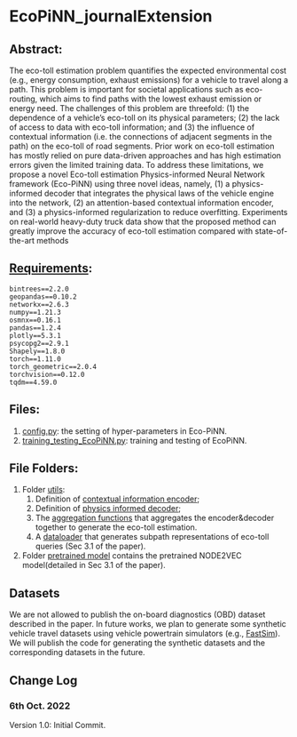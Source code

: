 # EcoPiNN_journalExtension

## Abstract:

The eco-toll estimation problem quantifies the expected environmental cost (e.g., energy consumption, exhaust emissions) for a vehicle to travel along a path. This problem
is important for societal applications such as eco-routing, which aims to find paths with the lowest exhaust emission or energy need. The challenges of this problem are threefold: 
(1) the dependence of a vehicle’s eco-toll on its physical parameters; (2) the lack of access to data with eco-toll
information; and (3) the influence of contextual information (i.e. the connections of adjacent segments in the path) on the eco-toll of road segments. 
Prior work on eco-toll estimation has mostly relied on pure data-driven approaches and has high estimation errors given the limited training data. 
To address these limitations, we propose a novel Eco-toll estimation Physics-informed Neural Network framework (Eco-PiNN) using three novel ideas, namely, (1) a physics-informed decoder that integrates the physical laws of the vehicle engine into the network, (2) an attention-based contextual information encoder, and (3) a physics-informed regularization to reduce overfitting. Experiments on real-world
heavy-duty truck data show that the proposed method can greatly improve the accuracy of eco-toll estimation compared with state-of-the-art methods

## [Requirements](https://github.com/yang-mingzhou/Eco-PiNN/blob/main/requirements.txt):
```
bintrees==2.2.0
geopandas==0.10.2
networkx==2.6.3
numpy==1.21.3
osmnx==0.16.1
pandas==1.2.4
plotly==5.3.1
psycopg2==2.9.1
Shapely==1.8.0
torch==1.11.0
torch_geometric==2.0.4
torchvision==0.12.0
tqdm==4.59.0
```
## Files:
1. [config.py](https://github.com/yang-mingzhou/Eco-PiNN/blob/main/config.py): the setting of hyper-parameters in Eco-PiNN.
2. [training_testing_EcoPiNN.py](https://github.com/yang-mingzhou/Eco-PiNN/blob/main/training_testing_EcoPiNN.py): training and testing of EcoPiNN.


## File Folders:

1. Folder [utils](https://github.com/yang-mingzhou/Eco-PiNN/tree/main/utils):
   1. Definition of [contextual information encoder](https://github.com/yang-mingzhou/Eco-PiNN/blob/main/utils/ciEncoder.py);
   2. Definition of [physics informed decoder](https://github.com/yang-mingzhou/Eco-PiNN/blob/main/utils/piDecoder.py);
   3. The [aggregation functions](https://github.com/yang-mingzhou/Eco-PiNN/blob/main/utils/funcs.py) that aggregates the encoder&decoder together to generate the eco-toll estimation.
   4. A [dataloader](https://github.com/yang-mingzhou/Eco-PiNN/blob/main/utils/obdDataLoader.py) that generates subpath representations of eco-toll queries (Sec 3.1 of the paper). 
2. Folder [pretrained model](https://github.com/yang-mingzhou/Eco-PiNN/tree/main/pretained%20model) contains the pretrained NODE2VEC model(detailed in Sec 3.1 of the paper).
   
   
## Datasets
We are not allowed to publish the on-board diagnostics (OBD) dataset described in the paper. 
In future works, we plan to generate some synthetic vehicle travel datasets using vehicle powertrain simulators 
(e.g., [FastSim](https://www.nrel.gov/transportation/fastsim.html#:~:text=The%20Future%20Automotive%20Systems%20Technology,%2C%20cost%2C%20and%20battery%20life.)).
We will publish the code for generating the synthetic datasets and the corresponding datasets in the future.

Change Log
-----

### 6th Oct. 2022
Version 1.0: Initial Commit.